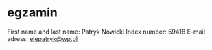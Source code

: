 # egzamin
First name and last name: Patryk Nowicki
Index number: 59418
E-mail adress: elepatryk@wp.pl
